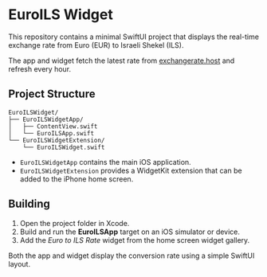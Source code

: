 # EuroILS Widget

This repository contains a minimal SwiftUI project that displays the real-time exchange rate from Euro (EUR) to Israeli Shekel (ILS).

The app and widget fetch the latest rate from [exchangerate.host](https://exchangerate.host) and refresh every hour.

## Project Structure

```
EuroILSWidget/
├── EuroILSWidgetApp/
│   ├── ContentView.swift
│   └── EuroILSApp.swift
└── EuroILSWidgetExtension/
    └── EuroILSWidget.swift
```

- `EuroILSWidgetApp` contains the main iOS application.
- `EuroILSWidgetExtension` provides a WidgetKit extension that can be added to the iPhone home screen.

## Building

1. Open the project folder in Xcode.
2. Build and run the **EuroILSApp** target on an iOS simulator or device.
3. Add the *Euro to ILS Rate* widget from the home screen widget gallery.

Both the app and widget display the conversion rate using a simple SwiftUI layout.
